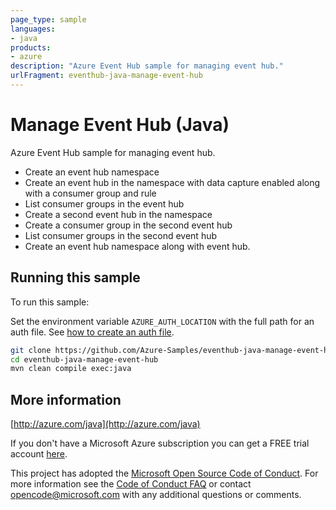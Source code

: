 ```yaml
---
page_type: sample
languages:
- java
products:
- azure
description: "Azure Event Hub sample for managing event hub."
urlFragment: eventhub-java-manage-event-hub
---
```


# Manage Event Hub (Java)

Azure Event Hub sample for managing event hub.

- Create an event hub namespace
- Create an event hub in the namespace with data capture enabled along with a consumer group and rule
- List consumer groups in the event hub
- Create a second event hub in the namespace
- Create a consumer group in the second event hub
- List consumer groups in the second event hub
- Create an event hub namespace along with event hub.

## Running this sample

To run this sample:

Set the environment variable `AZURE_AUTH_LOCATION` with the full path for an auth file. See [how to create an auth file](https://github.com/Azure/azure-libraries-for-java/blob/master/AUTH.md).

```bash
git clone https://github.com/Azure-Samples/eventhub-java-manage-event-hub.git
cd eventhub-java-manage-event-hub
mvn clean compile exec:java
```

## More information

[http://azure.com/java](http://azure.com/java)

If you don't have a Microsoft Azure subscription you can get a FREE trial account [here](http://go.microsoft.com/fwlink/?LinkId=330212).

This project has adopted the [Microsoft Open Source Code of Conduct](https://opensource.microsoft.com/codeofconduct/). For more information see the [Code of Conduct FAQ](https://opensource.microsoft.com/codeofconduct/faq/) or contact [opencode@microsoft.com](mailto:opencode@microsoft.com) with any additional questions or comments.
